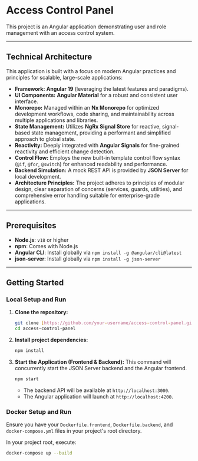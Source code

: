 # Access Control Panel

This project is an Angular application demonstrating user and role management with an access control system.

---

## Technical Architecture

This application is built with a focus on modern Angular practices and principles for scalable, large-scale applications:

* **Framework:** **Angular 19** (leveraging the latest features and paradigms).
* **UI Components:** **Angular Material** for a robust and consistent user interface.
* **Monorepo:** Managed within an **Nx Monorepo** for optimized development workflows, code sharing, and maintainability across multiple applications and libraries.
* **State Management:** Utilizes **NgRx Signal Store** for reactive, signal-based state management, providing a performant and simplified approach to global state.
* **Reactivity:** Deeply integrated with **Angular Signals** for fine-grained reactivity and efficient change detection.
* **Control Flow:** Employs the new built-in template control flow syntax (`@if`, `@for`, `@switch`) for enhanced readability and performance.
* **Backend Simulation:** A mock REST API is provided by **JSON Server** for local development.
* **Architecture Principles:** The project adheres to principles of modular design, clear separation of concerns (services, guards, utilities), and comprehensive error handling suitable for enterprise-grade applications.

---

## Prerequisites

* **Node.js**: `v18` or higher
* **npm**: Comes with Node.js
* **Angular CLI**: Install globally via `npm install -g @angular/cli@latest`
* **json-server**: Install globally via `npm install -g json-server`

---

## Getting Started

### Local Setup and Run

1.  **Clone the repository:**
    ```bash
    git clone [https://github.com/your-username/access-control-panel.git](https://github.com/your-username/access-control-panel.git)
    cd access-control-panel
    ```

2.  **Install project dependencies:**
    ```bash
    npm install
    ```

3.  **Start the Application (Frontend & Backend):**
    This command will concurrently start the JSON Server backend and the Angular frontend.
    ```bash
    npm start
    ```
    * The backend API will be available at `http://localhost:3000`.
    * The Angular application will launch at `http://localhost:4200`.

### Docker Setup and Run

Ensure you have your `Dockerfile.frontend`, `Dockerfile.backend`, and `docker-compose.yml` files in your project's root directory.

In your project root, execute:
```bash
docker-compose up --build